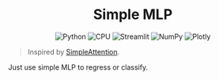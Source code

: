 <div align="center">

# Simple MLP

![Python](https://img.shields.io/badge/Python-3.11-blue)
![CPU](https://img.shields.io/badge/CPU-x86__64-lightgrey)
![Streamlit](https://img.shields.io/badge/Streamlit-1.39.0-FF4B4B)
![NumPy](https://img.shields.io/badge/NumPy-1.26.4-013243)
![Plotly](https://img.shields.io/badge/Plotly-5.19.0-3F4F75)

</div>

> Inspired by [SimpleAttention](https://github.com/donglinkang2021/SimpleAttention).

Just use simple MLP to regress or classify.
